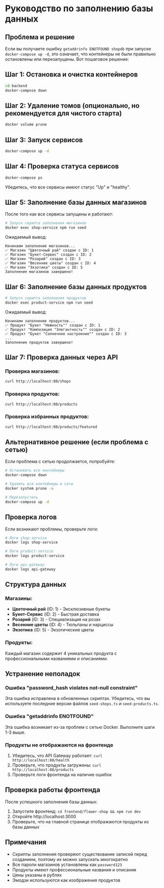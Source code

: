 # Руководство по заполнению базы данных

## Проблема и решение

Если вы получаете ошибку `getaddrinfo ENOTFOUND shopdb` при запуске `docker-compose up -d`, это означает, что контейнеры не были правильно остановлены или перезапущены. Вот пошаговое решение:

## Шаг 1: Остановка и очистка контейнеров

```bash
cd backend
docker-compose down
```

## Шаг 2: Удаление томов (опционально, но рекомендуется для чистого старта)

```bash
docker volume prune
```

## Шаг 3: Запуск сервисов

```bash
docker-compose up -d
```

## Шаг 4: Проверка статуса сервисов

```bash
docker-compose ps
```

Убедитесь, что все сервисы имеют статус "Up" и "healthy".

## Шаг 5: Заполнение базы данных магазинов

После того как все сервисы запущены и работают:

```bash
# Запуск скрипта заполнения магазинов
docker exec shop-service npm run seed
```

Ожидаемый вывод:
```
Начинаем заполнение магазинов...
✅ Магазин "Цветочный рай" создан с ID: 1
✅ Магазин "Букет-Сервис" создан с ID: 2
✅ Магазин "Розарий" создан с ID: 3
✅ Магазин "Весенние цветы" создан с ID: 4
✅ Магазин "Экзотика" создан с ID: 5
Заполнение магазинов завершено!
```

## Шаг 6: Заполнение базы данных продуктов

```bash
# Запуск скрипта заполнения продуктов
docker exec product-service npm run seed
```

Ожидаемый вывод:
```
Начинаем заполнение продуктов...
✅ Продукт "Букет "Нежность"" создан с ID: 1
✅ Продукт "Композиция "Элегантность"" создан с ID: 2
✅ Продукт "Букет "Солнечное настроение"" создан с ID: 3
...
Заполнение продуктов завершено!
```

## Шаг 7: Проверка данных через API

### Проверка магазинов:
```bash
curl http://localhost:80/shops
```

### Проверка продуктов:
```bash
curl http://localhost:80/products
```

### Проверка избранных продуктов:
```bash
curl http://localhost:80/products/featured
```

## Альтернативное решение (если проблема с сетью)

Если проблема с сетью продолжается, попробуйте:

```bash
# Остановить все контейнеры
docker-compose down

# Удалить все контейнеры и сети
docker system prune -a

# Перезапустить
docker-compose up -d
```

## Проверка логов

Если возникают проблемы, проверьте логи:

```bash
# Логи shop-service
docker logs shop-service

# Логи product-service
docker logs product-service

# Логи api-gateway
docker logs api-gateway
```

## Структура данных

### Магазины:
- **Цветочный рай** (ID: 1) - Эксклюзивные букеты
- **Букет-Сервис** (ID: 2) - Быстрая доставка
- **Розарий** (ID: 3) - Специализация на розах
- **Весенние цветы** (ID: 4) - Тюльпаны и нарциссы
- **Экзотика** (ID: 5) - Экзотические цветы

### Продукты:
Каждый магазин содержит 4 уникальных продукта с профессиональными названиями и описаниями.

## Устранение неполадок

### Ошибка "password_hash violates not-null constraint"
Эта ошибка исправлена в обновленных скриптах. Убедитесь, что вы используете последние версии файлов `seed-shops.ts` и `seed-products.ts`.

### Ошибка "getaddrinfo ENOTFOUND"
Эта ошибка возникает из-за проблем с сетью Docker. Выполните шаги 1-3 выше.

### Продукты не отображаются на фронтенде
1. Убедитесь, что API Gateway работает: `curl http://localhost:80/health`
2. Проверьте, что продукты загружены: `curl http://localhost:80/products`
3. Проверьте логи фронтенда на наличие ошибок

## Проверка работы фронтенда

После успешного заполнения базы данных:

1. Запустите фронтенд: `cd frontend/flower-shop && npm run dev`
2. Откройте http://localhost:3000
3. Проверьте, что на главной странице отображаются продукты из базы данных

## Примечания

- Скрипты заполнения проверяют существование записей перед созданием, поэтому их можно запускать многократно
- Все пароли магазинов установлены как `password123`
- Продукты имеют профессиональные названия и описания
- Цены указаны в рублях
- Эмодзи используются как изображения продуктов
